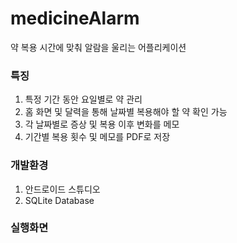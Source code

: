 # medicineAlarm

약 복용 시간에 맞춰 알람을 울리는 어플리케이션

### 특징
1. 특정 기간 동안 요일별로 약 관리
2. 홈 화면 및 달력을 통해 날짜별 복용해야 할 약 확인 가능
3. 각 날짜별로 증상 및 복용 이후 변화를 메모
4. 기간별 복용 횟수 및 메모를 PDF로 저장

### 개발환경
1. 안드로이드 스튜디오
2. SQLite Database

### 실행화면
